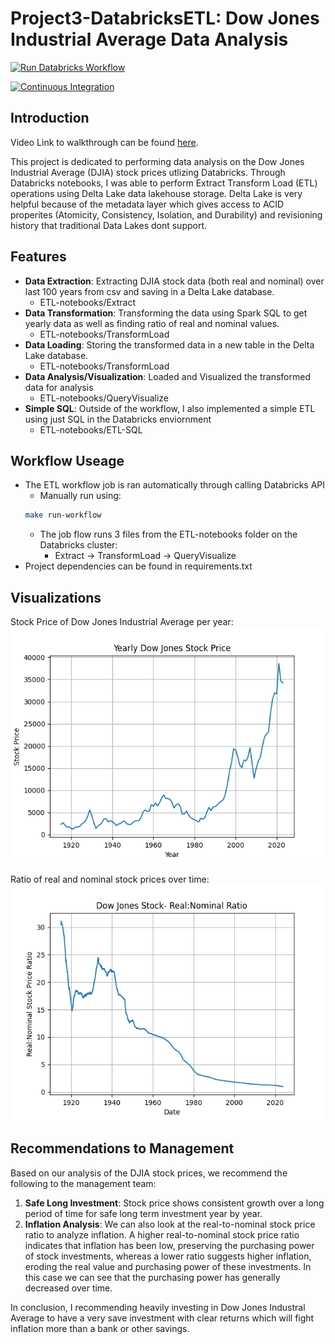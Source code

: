 # Project3-DatabricksETL: Dow Jones Industrial Average Data Analysis

[![Run Databricks Workflow](https://github.com/mkeohane01/Project3-DatabricksETL/actions/workflows/databricks_workflow.yml/badge.svg)](https://github.com/mkeohane01/Project3-DatabricksETL/actions/workflows/databricks_workflow.yml)

[![Continuous Integration](https://github.com/mkeohane01/Project3-DatabricksETL/actions/workflows/continuous_integration.yml/badge.svg)](https://github.com/mkeohane01/Project3-DatabricksETL/actions/workflows/continuous_integration.yml)

## Introduction

Video Link to walkthrough can be found [here](https://youtu.be/u0P08hU6Zpo).

This project is dedicated to performing data analysis on the Dow Jones Industrial Average (DJIA) stock prices utlizing Databricks. Through Databricks notebooks, I was able to perform Extract Transform Load (ETL) operations using Delta Lake data lakehouse storage. Delta Lake is very helpful because of the metadata layer which gives access to ACID properites (Atomicity, Consistency, Isolation, and Durability) and revisioning history that traditional Data Lakes dont support.

## Features

- **Data Extraction**: Extracting DJIA stock data (both real and nominal) over last 100 years from csv and saving in a Delta Lake database.
    - ETL-notebooks/Extract
- **Data Transformation**: Transforming the data using Spark SQL to get yearly data as well as finding ratio of real and nominal values.
    - ETL-notebooks/TransformLoad
- **Data Loading**: Storing the transformed data in a new table in the Delta Lake database.
    - ETL-notebooks/TransformLoad
- **Data Analysis/Visualization**: Loaded and Visualized the transformed data for analysis
    - ETL-notebooks/QueryVisualize
- **Simple SQL**: Outside of the workflow, I also implemented a simple ETL using just SQL in the Databricks enviornment
    - ETL-notebooks/ETL-SQL
## Workflow Useage

- The ETL workflow job is ran automatically through calling Databricks API
    - Manually run using:
    ```bash 
    make run-workflow
    ```
    - The job flow runs 3 files from the ETL-notebooks folder on the Databricks cluster: 
        - Extract -> TransformLoad -> QueryVisualize
- Project dependencies can be found in requirements.txt

## Visualizations

Stock Price of Dow Jones Industrial Average per year:
![Alt text](figs/yearlystockprice.png)

Ratio of real and nominal stock prices over time:
![Alt text](figs/stockratio.png)
## Recommendations to Management

Based on our analysis of the DJIA stock prices, we recommend the following to the management team:

1. **Safe Long Investment**: Stock price shows consistent growth over a long period of time for safe long term investment year by year.
3. **Inflation Analysis**: We can also look at the real-to-nominal stock price ratio to analyze inflation. A higher real-to-nominal stock price ratio indicates that inflation has been low, preserving the purchasing power of stock investments, whereas a lower ratio suggests higher inflation, eroding the real value and purchasing power of these investments. In this case we can see that the purchasing power has generally decreased over time.

In conclusion, I recommending heavily investing in Dow Jones Industral Average to have a very save investment with clear returns which will fight inflation more than a bank or other savings.
